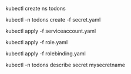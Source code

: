  kubectl create ns todons
 
 kubectl -n todons create -f secret.yaml

 kubectl apply -f serviceaccount.yaml
 
 kubectl apply -f role.yaml
 
 kubectl apply -f rolebinding.yaml
 
 kubectl -n todons describe secret mysecretname
 

  
